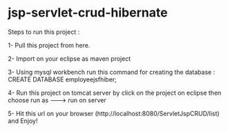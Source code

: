 # jsp-servlet-crud-hibernate

Steps to run this project : 

1- Pull this project from here.

2- Import on your eclipse as maven project

3- Using mysql workbench run this command for creating the database : 
CREATE DATABASE employeejsfhiber;

4- Run this project on tomcat server by click on the project on eclipse then choose run as ---> run on server

5- Hit this url on your browser (http://localhost:8080/ServletJspCRUD/list) and Enjoy!
